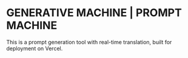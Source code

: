 
# GENERATIVE MACHINE | PROMPT MACHINE

This is a prompt generation tool with real-time translation, built for deployment on Vercel.
